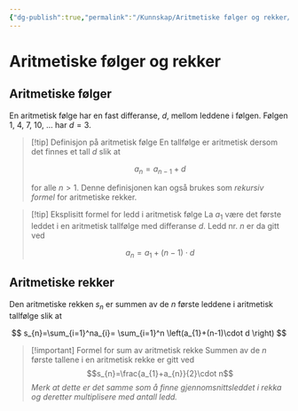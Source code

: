 ```yaml
---
{"dg-publish":true,"permalink":"/Kunnskap/Aritmetiske følger og rekker/","title":"Aritmetiske følger og rekker","tags":["matematikk","s2"]}
---
```



# Aritmetiske følger og rekker

## Aritmetiske følger
En aritmetisk følge har en fast differanse, $d$, mellom leddene i følgen. Følgen 1, 4, 7, 10, $\dots$ har $d=3$. 

>[!tip] Definisjon på aritmetisk følge
>En tallfølge er aritmetisk dersom det finnes et tall $d$ slik at
>
>$$a_{n}=a_{n-1}+d$$
>
>for alle $n>1$.
> Denne definisjonen kan også brukes som *rekursiv formel* for aritmetiske rekker.

>[!tip] Eksplisitt formel for ledd i aritmetisk følge
>La $a_1$ være det første leddet i en aritmetisk tallfølge med differanse $d$. Ledd nr. $n$ er da gitt ved
>
>$$a_{n}=a_{1}+(n-1)\cdot d$$

## Aritmetiske rekker
Den aritmetiske rekken $s_n$ er summen av de $n$ første leddene i aritmetisk tallfølge slik at 

$$
s_{n}=\sum_{i=1}^na_{i}= \sum_{i=1}^n \left(a_{1}+(n-1)\cdot d \right)
$$

>[!important] Formel for sum av aritmetisk rekke
>Summen av de $n$ første tallene i en aritmetisk rekke er gitt ved
>$$s_{n}=\frac{a_{1}+a_{n}}{2}\cdot n$$
> *Merk at dette er det samme som å finne gjennomsnittsleddet i rekka og deretter multiplisere med antall ledd.*
